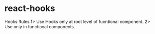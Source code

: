 # react-hooks

Hooks Rules
1> Use Hooks only at root level of fucntional component.
2> Use only in functional components.
